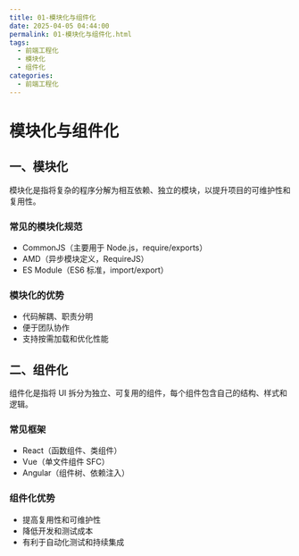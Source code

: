 ```yaml
---
title: 01-模块化与组件化
date: 2025-04-05 04:44:00
permalink: 01-模块化与组件化.html
tags:
  - 前端工程化
  - 模块化
  - 组件化
categories:
  - 前端工程化
---
```


# 模块化与组件化

## 一、模块化

模块化是指将复杂的程序分解为相互依赖、独立的模块，以提升项目的可维护性和复用性。

### 常见的模块化规范

- CommonJS（主要用于 Node.js，require/exports）
- AMD（异步模块定义，RequireJS）
- ES Module（ES6 标准，import/export）

### 模块化的优势

- 代码解耦、职责分明
- 便于团队协作
- 支持按需加载和优化性能

## 二、组件化

组件化是指将 UI 拆分为独立、可复用的组件，每个组件包含自己的结构、样式和逻辑。

### 常见框架

- React（函数组件、类组件）
- Vue（单文件组件 SFC）
- Angular（组件树、依赖注入）

### 组件化优势

- 提高复用性和可维护性
- 降低开发和测试成本
- 有利于自动化测试和持续集成